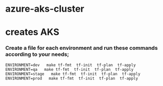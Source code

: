 # azure-aks-cluster

# creates AKS

### Create a file for each environment and run these commands according to your needs;

```
ENVIRONMENT=dev   make tf-fmt  tf-init  tf-plan  tf-apply
ENVIRONMENT=qa   make tf-fmt  tf-init  tf-plan  tf-apply
ENVIRONMENT=stage   make tf-fmt  tf-init  tf-plan  tf-apply
ENVIRONMENT=prod   make tf-fmt  tf-init  tf-plan  tf-apply

```
